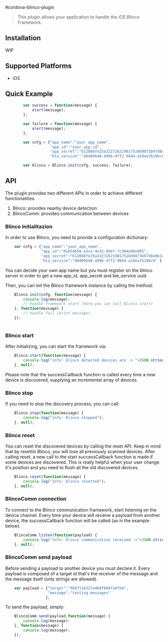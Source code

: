 #cordova-blinco-plugin

> This plugin allows your application to handle the iOS Blinco Framework.

## Installation

WIP


## Supported Platforms

- iOS

## Quick Example

```javascript
        var success = function(message) {
            alert(message);
        };

        var failure = function(message) {
            alert(message);
        };

        var cnfg = {"app_name":"your_app_name",
                    "app_id":"your_app_id",
                    "app_secret":"b12868fe25a322726219017528d9873b97d8e0b1a90ea954923b050da0b54507",
                    "ble_service":"d8409b48-d49b-47f2-9844-a19ea7b10bc0" };

        var blinco = Blinco.init(cnfg, success, failure);
```

## API

The plugin provides two different APIs in order to achieve different functionalities. 

1. Blinco: provides nearby device detection
2. BlincoComm: provides communication between devices

### Blinco initialitazion

In order to use Blinco, you need to provide a configuration dictionary:

```javascript
    var cnfg = {"app_name":"your_app_name",
                "app_id":"01b54b58-a3ce-4e32-8947-7c384e9be995",
                "app_secret":"b12868fe25a322726219017528d9873b97d8e0b1a90ea954923b050da0b54507",
                "ble_service":"d8409b48-d49b-47f2-9844-a19ea7b10bc0" };
```

You can decide your own app name but you must register on the blinco server in order to get a new app_id, app_secret and ble_service uuid.

Then, you can init the Blinco framework instance by calling the method:

```javascript
    Blinco.init(cnfg, function(message) {
        console.log(message);
        // handle framework start (here you can call Blinco.start)
    }, function(message) {
        // handle fail (print message)
    });
    
```

### Blinco start

After initializing, you can start the framework via:

```javascript
    Blinco.start(function(message) {
        console.log("info: blinco detected devices are -> "+JSON.stringify(message));
    }, null);
```

Please note that the successCallback function is called every time a new device is discovered, supplying an incremental array of devices.

### Blinco stop

If you need to stop the discovery process, you can call:

```javascript
    Blinco.stop(function(message) {
        console.log("info: blinco stopped");
    }, null);
```  

### Blinco reset

You can reset the discovered devices by calling the reset API. Keep in mind that by resettin Blinco, you will lose all previously scanned devices.
After calling reset, a new call to the start successCallback function is made if some devices are discovered.
This is really helpful when your user change it's position and you need to flush all the old discovered devices.

```javascript
    Blinco.reset(function(message) {
        console.log("info: blinco resetted");
    }, null);
```

### BlincoComm connection

To connect to the Blinco communication framework, start listening on the device channel. 
Every time your device will receive a payload from another device, the successCallback function will be called (as in the example below).

```javascript
    BlincoComm.listen(function(payload) {
        console.log("info: blinco communication received ->"+JSON.stringify(payload));
    }, null);
```

### BlincoComm send payload

Before sending a payload to another device you must declare it. Every payload is composed of a target id that's the receiver of the message and the message itself (only strings are allowed).

```javascript
    var payload = {"target":"56b7116327a4b0f604fabfb4",
                   "message":"testing messages"
                  };
```

To send the payload, simply:

```javascript
    BlincoComm.send(payload,function(message) {
        console.log(message);
    }, function(message) {
        console.log(message);
    });
```